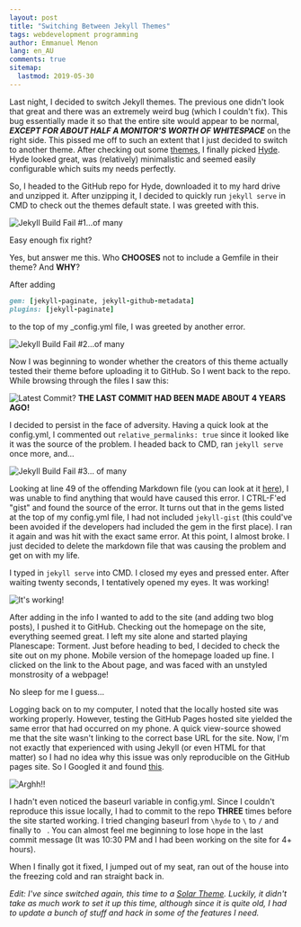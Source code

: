 ```yaml
---
layout: post
title: "Switching Between Jekyll Themes"
tags: webdevelopment programming
author: Emmanuel Menon
lang: en_AU
comments: true
sitemap:
  lastmod: 2019-05-30
---
```

Last night, I decided to switch Jekyll themes. The previous one didn't look that great and there was an extremely weird bug (which I couldn't fix). This bug essentially made it so that the entire site would appear to be normal, ***EXCEPT FOR ABOUT HALF A MONITOR'S WORTH OF WHITESPACE*** on the right side. This pissed me off to such an extent that I just decided to switch to another theme. After checking out some [themes](https://jekyllthemes.io/free), I finally picked [Hyde](https://hyde.getpoole.com). Hyde looked great, was (relatively) minimalistic and seemed easily configurable which suits my needs perfectly.
<!--more-->
So, I headed to the GitHub repo for Hyde, downloaded it to my hard drive and unzipped it. After unzipping it, I decided to quickly run `jekyll serve` in CMD to check out the themes default state. I was greeted with this.

![Jekyll Build Fail #1...of many](https://i.lensdump.com/i/WetOzo.jpg)

Easy enough fix right?

Yes, but answer me this. Who **CHOOSES** not to include a Gemfile in their theme? And **WHY**?

After adding

```ruby
gem: [jekyll-paginate, jekyll-github-metadata]
plugins: [jekyll-paginate]
```
to the top of my _config.yml file, I was greeted by another error.

![Jekyll Build Fail #2...of many](https://i.lensdump.com/i/Wetz12.jpg)

Now I was beginning to wonder whether the creators of this theme actually tested their theme before uploading it to GitHub. So I went back to the repo. While browsing through the files I saw this:

![Latest Commit?](https://i.lensdump.com/i/WetefC.jpg)
**THE LAST COMMIT HAD BEEN MADE ABOUT 4 YEARS AGO!**

I decided to persist in the face of adversity. Having a quick look at the config.yml, I commented out `relative_permalinks: true` since it looked like it was the source of the problem. I headed back to CMD, ran `jekyll serve` once more, and...

![Jekyll Build Fail #3... of many](https://i.lensdump.com/i/WetSKv.jpg)

Looking at line 49 of the offending Markdown file (you can look at it [here](https://github.com/poole/hyde/blob/master/_posts/2012-02-07-example-content.md)), I was unable to find anything that would have caused this error. I CTRL-F'ed "gist" and found the source of the error. It turns out that in the gems listed at the top of my config.yml file, I had not included `jekyll-gist` (this could've been avoided if the developers had included the gem in the first place). I ran it again and was hit with the exact same error. At this point, I almost broke. I just decided to delete the markdown file that was causing the problem and get on with my life.

I typed in `jekyll serve` into CMD. I closed my eyes and pressed enter. After waiting twenty seconds, I tentatively opened my eyes. It was working!

![It's working!](https://i.lensdump.com/i/WetHw9.png)

After adding in the info I wanted to add to the site (and adding two blog posts), I pushed it to GitHub. Checking out the homepage on the site, everything seemed great. I left my site alone and started playing Planescape: Torment. Just before heading to bed, I decided to check the site out on my phone. Mobile version of the homepage loaded up fine. I clicked on the link to the About page, and was faced with an unstyled monstrosity of a webpage!

No sleep for me I guess...

Logging back on to my computer, I noted that the locally hosted site was working properly. However, testing the GitHub Pages hosted site yielded the same error that had occurred on my phone. A quick view-source showed me that the site wasn't linking to the correct base URL for the site. Now, I'm not exactly that experienced with using Jekyll (or even HTML for that matter) so I had no idea why this issue was only reproducible on the GitHub pages site. So I Googled it and found [this](https://github.com/poole/hyde/issues/54).

![Arghh!!](https://i.lensdump.com/i/Wetvj5.jpg)

I hadn't even noticed the baseurl variable in config.yml. Since I couldn't reproduce this issue locally, I had to commit to the repo **THREE** times before the site started working. I tried changing baseurl from `\hyde` to `\` to `/` and finally to ` `. You can almost feel me beginning to lose hope in the last commit message (It was 10:30 PM and I had been working on the site for 4+ hours).

When I finally got it fixed, I jumped out of my seat, ran out of the house into the freezing cold and ran straight back in.

<i>Edit: I've since switched again, this time to a [Solar Theme](https://github.com/mattvh/solar-theme-jekyll). Luckily, it didn't take as much work to set it up this time, although since it is quite old, I had to update a bunch of stuff and hack in some of the features I need.</i>
